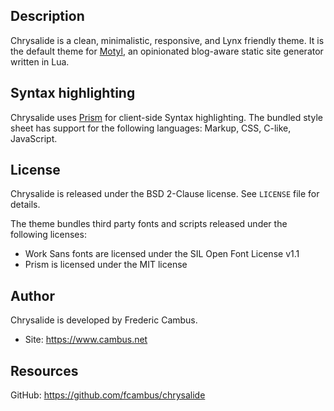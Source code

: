## Description

Chrysalide is a clean, minimalistic, responsive, and Lynx friendly theme. It is the default theme for [Motyl](https://github.com/fcambus/motyl), an opinionated blog-aware static site generator written in Lua.

## Syntax highlighting

Chrysalide uses [Prism](http://prismjs.com/) for client-side Syntax highlighting. The bundled style sheet has support for the following languages: Markup, CSS, C-like, JavaScript.

## License

Chrysalide is released under the BSD 2-Clause license. See `LICENSE` file for details.

The theme bundles third party fonts and scripts released under the following licenses:

- Work Sans fonts are licensed under the SIL Open Font License v1.1
- Prism is licensed under the MIT license

## Author

Chrysalide is developed by Frederic Cambus.

- Site: https://www.cambus.net

## Resources

GitHub: https://github.com/fcambus/chrysalide
